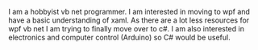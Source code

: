 I am a hobbyist vb net programmer.  I am interested in moving to wpf and have a basic understanding of xaml.  As there are a lot less resources for wpf vb net I am trying to finally move over to c#.
I am also interested in electronics and computer control (Arduino) so C# would be useful.
